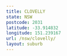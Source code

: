 ```yaml
---
title: CLOVELLY
state: NSW
postcode: 2031
latitude: -33.914832
longitude: 151.239167
url: /nsw/clovelly/
layout: suburb
---
```

